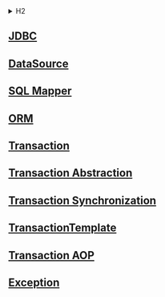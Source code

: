 <details>
  <summary>H2</summary>

## H2

버전 2.1.214 설치<br>
최초 jdbc url: `jdbc:h2:mem:testdb`<br>
tcp jdcb url: `jdbc:h2:tcp://localhost/mem:testdb`<br>

![img.png](docs/img.png)

</details>

## [JDBC](docs/jdbc.md)

## [DataSource](docs/datasource.md)

## [SQL Mapper](docs/sqlmapper.md)

## [ORM](docs/orm.md)

## [Transaction](docs/transaction.md)

## [Transaction Abstraction](docs/transactionabstraction.md)

## [Transaction Synchronization](docs/transactionsync.md)

## [TransactionTemplate](docs/transactiontemplate.md)

## [Transaction AOP](docs/transactionaop.md)

## [Exception](docs/exception.md)